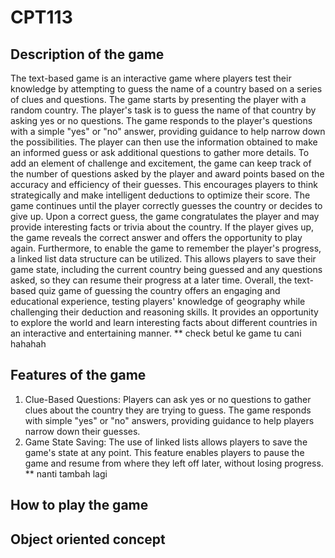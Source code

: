# CPT113
## Description of the game 

The text-based game is an interactive game where players test their knowledge by attempting to guess the name of a country based on a series of clues and questions. The game starts by presenting the player with a random country. The player's task is to guess the name of that country by asking yes or no questions. The game responds to the player's questions with a simple "yes" or "no" answer, providing guidance to help narrow down the possibilities. The player can then use the information obtained to make an informed guess or ask additional questions to gather more details. To add an element of challenge and excitement, the game can keep track of the number of questions asked by the player and award points based on the accuracy and efficiency of their guesses. This encourages players to think strategically and make intelligent deductions to optimize their score. The game continues until the player correctly guesses the country or decides to give up. Upon a correct guess, the game congratulates the player and may provide interesting facts or trivia about the country. If the player gives up, the game reveals the correct answer and offers the opportunity to play again. Furthermore, to enable the game to remember the player's progress, a linked list data structure can be utilized. This allows players to save their game state, including the current country being guessed and any questions asked, so they can resume their progress at a later time. Overall, the text-based quiz game of guessing the country offers an engaging and educational experience, testing players' knowledge of geography while challenging their deduction and reasoning skills. It provides an opportunity to explore the world and learn interesting facts about different countries in an interactive and entertaining manner. ** check betul ke game tu cani hahahah


## Features of the game 

1. Clue-Based Questions: Players can ask yes or no questions to gather clues about the country they are trying to guess. The game responds with simple "yes" or "no" answers, providing guidance to help players narrow down their guesses.
2. Game State Saving: The use of linked lists allows players to save the game's state at any point. This feature enables players to pause the game and resume from where they left off later, without losing progress. ** nanti tambah lagi

## How to play the game 

## Object oriented concept 

